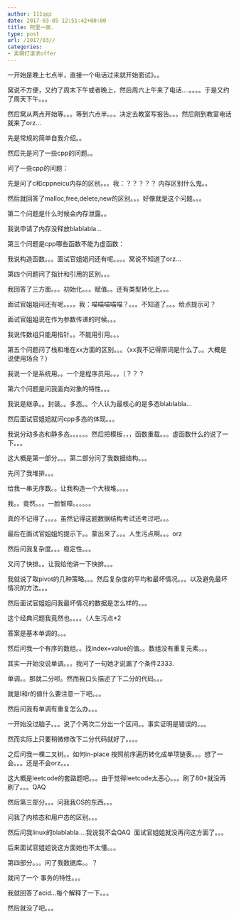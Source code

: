 ```yaml
---
author: 111qqz
date: 2017-03-05 12:51:42+00:00
title: 阿里一面.
type: post
url: /2017/03//
categories:
- 卖萌打滚求offer
---
```


一开始是晚上七点半，直接一个电话过来就开始面试》。。

窝说不方便，又约了周末下午或者晚上，然后周六上午来了电话....。。。。于是又约了周天下午。。。

然后窝从两点开始等。。。等到六点半。。。决定去教室写报告。。。然后刚到教室电话就来了orz...

先是常规的简单自我介绍。。

然后先是问了一些cpp的问题。。

问了一些cpp的问题：

先是问了c和cppneicu内存的区别。。。我：？？？？？ 内存区别什么鬼。。

然后就回答了malloc,free,delete,new的区别。。。好像就是这个问题。。。

第二个问题是什么时候会内存泄露。。

我说申请了内存没释放blablabla...

第三个问题是cpp哪些函数不能为虚函数：

我说构造函数。。。面试官姐姐问还有呢。。。。窝说不知道了orz...

第四个问题问了指针和引用的区别。。。

我回答了三方面。。。初始化。。。赋值。。还有类型转化上。。。

面试官姐姐问还有呢。。。。我：喵喵喵喵喵？。。。不知道了。。。给点提示可？

面试官姐姐说在作为参数传递的时候。。。

我说传数组只能用指针。。不能用引用。。。

第五个问题问了栈和堆在xx方面的区别。。。（xx我不记得原词是什么了。。大概是说使用场合？）

我说一个是系统用。。一个是程序员用。。。（？？？

第六个问题是问我面向对象的特性。。。

我说是继承。。封装。。多态。。个人认为最核心的是多态blablabla...

然后面试官姐姐就问cpp多态的体现。。。

我说分动多态和静多态。。。。。。然后把模板，，，函数重载。。。虚函数什么的说了一下。。。



这大概是第一部分。。。第二部分问了我数据结构。。。

先问了我堆排。。。

给我一串无序数。。让我构造一个大根堆。。。。

我。。竟然。。。一脸智障。。。。。。

真的不记得了。。。。虽然记得这题数据结构考试还考过吧。。。

最后在面试官姐姐的提示下。。蒙出来了。。。人生污点啊。。。orz

然后问我复杂度。。。稳定性。。。

又问了快排。。让我给他讲一下快排。。。

我就说了取pivot的几种策略。。。然后复杂度的平均和最坏情况。。。以及避免最坏情况的方法。。。

然后面试官姐姐问我最坏情况的数据是怎么样的。。。

这个经典问题我竟然也。。。。（人生污点*2

答案是基本单调的。。。

然后问我一个有序的数组。。找index=value的值。。数组没有重复元素。。。

其实一开始没说单调。。。我问了一句她才说漏了个条件2333.

单调。。那就二分呗。然而我口头描述了下二分的代码。。。

就是l和r的值什么要注意一下吧。。。

然后问我有单调有重复怎么办。。。

一开始没过脑子。。。说了个两次二分出一个区间。。事实证明是错误的。。。

然而实际上只要稍微修改下二分代码就好了。。。。

之后问我一棵二叉树。。如何in-place 按照前序遍历转化成单项链表。。。想了一会。。。还是不会orz。。。

这大概是leetcode的套路题吧。。。由于觉得leetcode太恶心。。。刷了80+就没再刷了。。。QAQ



然后第三部分。。。问我我OS的东西。。。

问我了内核态和用户态的区别。。。

然后问我linux的blablabla....我说我不会QAQ  面试官姐姐就没再问这方面了。。。

后来面试官姐姐说这方面她也不太懂。。。

第四部分。。。问了我数据库。。？

就问了一个 事务的特性。。。

我就回答了acid...每个解释了一下。。。

然后就没了吧。。。




